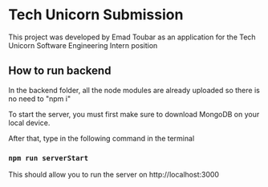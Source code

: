 # Tech Unicorn Submission


This project was developed by Emad Toubar as an application for the Tech Unicorn Software Engineering Intern position

## How to run backend

In the backend folder, all the node modules are already uploaded so there is no need to "npm i"

To start the server, you must first make sure to download MongoDB on your local device.

After that, type in the following command in the terminal

### `npm run serverStart`

This should allow you to run the server on http://localhost:3000



